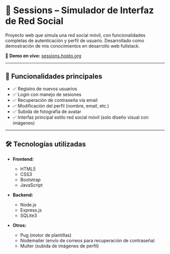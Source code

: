 # 📱 Sessions – Simulador de Interfaz de Red Social

Proyecto web que simula una red social móvil, con funcionalidades completas de autenticación y perfil de usuario. Desarrollado como demostración de mis conocimientos en desarrollo web fullstack.

🔗 **Demo en vivo:** [sessions.hopto.org](https://sessions.hopto.org)

---

## 🚀 Funcionalidades principales

- ✅ Registro de nuevos usuarios
- ✅ Login con manejo de sesiones
- ✅ Recuperación de contraseña vía email
- ✅ Modificación del perfil (nombre, email, etc.)
- ✅ Subida de fotografía de avatar
- ✅ Interfaz principal estilo red social móvil (solo diseño visual con imágenes)

---

## 🛠 Tecnologías utilizadas

- **Frontend:**
  - HTML5
  - CSS3
  - Bootstrap
  - JavaScript
    

- **Backend:**
  - Node.js
  - Express.js
  - SQLite3

- **Otros:**
  - Pug (motor de plantillas)
  - Nodemailer (envío de correos para recuperación de contraseña)
  - Multer (subida de imágenes de perfil)
  
